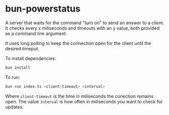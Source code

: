 # bun-powerstatus

A server that waits for the command "turn on" to send an answer to a client. It checks every x miliseconds and timeouts with an y value, both provided as a command line argument. 

It uses long polling to keep the connection open for the client until the desired timeput.

To install dependencies:

```bash
bun install
```

To run:

```bash
bun run index.ts <client-timeout> <interval>
```

Where `client-timeout` is the time in miliseconds the conection remains open. The value `ìnterval` is how often in miliseconds you want to check for updates.
